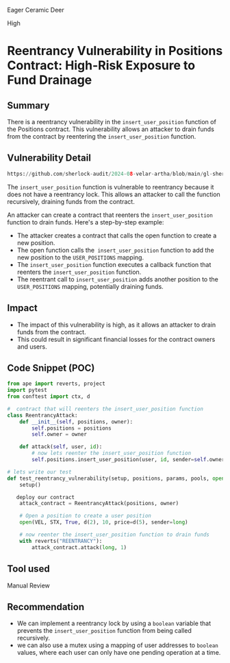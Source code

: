 Eager Ceramic Deer

High

# Reentrancy Vulnerability in Positions Contract: High-Risk Exposure to Fund Drainage

## Summary
There is a  reentrancy vulnerability  in the `insert_user_position` function of the Positions contract. This vulnerability allows an attacker to drain funds from the contract by reentering the `insert_user_position` function.
## Vulnerability Detail
```python
https://github.com/sherlock-audit/2024-08-velar-artha/blob/main/gl-sherlock/contracts/positions.vy#L85

```
The `insert_user_position` function is vulnerable to reentrancy because it does not have a reentrancy lock. This allows an attacker to call the function recursively, draining funds from the contract.

An attacker can create a contract that reenters the `insert_user_position` function to drain funds. Here's a step-by-step example:

- The attacker creates a contract that calls the open function to create a new position.
- The open function calls the` insert_user_position` function to add the new position to the `USER_POSITIONS` mapping.
- The `insert_user_position` function executes a callback function that reenters the `insert_user_position` function.
- The reentrant call to `insert_user_position` adds another position to the `USER_POSITIONS` mapping, potentially draining funds.

## Impact
- The impact of this vulnerability is high, as it allows an attacker to drain funds from the contract. 
- This could result in significant financial losses for the contract owners and users.

## Code Snippet (POC)
```python
from ape import reverts, project
import pytest
from conftest import ctx, d

#  contract that will reenters the insert_user_position function
class ReentrancyAttack:
    def __init__(self, positions, owner):
        self.positions = positions
        self.owner = owner

    def attack(self, user, id):
        # now lets reenter the insert_user_position function
        self.positions.insert_user_position(user, id, sender=self.owner)

# lets write our test
def test_reentrancy_vulnerability(setup, positions, params, pools, open, VEL, STX, long, owner):
    setup()

   deploy our contract
    attack_contract = ReentrancyAttack(positions, owner)

    # Open a position to create a user position
    open(VEL, STX, True, d(2), 10, price=d(5), sender=long)

    # now reenter the insert_user_position function to drain funds
    with reverts("REENTRANCY"):
        attack_contract.attack(long, 1)
```

## Tool used

Manual Review

## Recommendation
-  We can implement a reentrancy lock by using a `boolean` variable that prevents the `insert_user_position` function from being called recursively.
-   we can also use a mutex using a mapping of user addresses to `boolean` values, where each user can only have one pending operation at a time.
